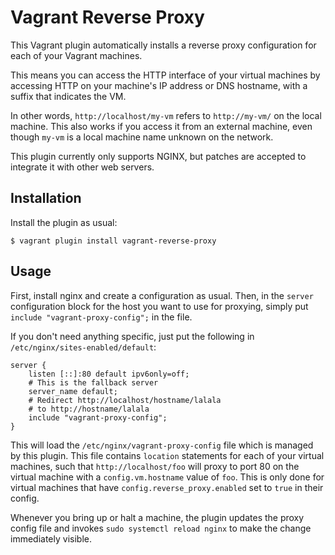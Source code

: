# Vagrant Reverse Proxy

This Vagrant plugin automatically installs a reverse proxy
configuration for each of your Vagrant machines.

This means you can access the HTTP interface of your virtual machines
by accessing HTTP on your machine's IP address or DNS hostname, with
a suffix that indicates the VM.

In other words, `http://localhost/my-vm` refers to `http://my-vm/` on
the local machine.  This also works if you access it from an external
machine, even though `my-vm` is a local machine name unknown on the
network.

This plugin currently only supports NGINX, but patches are accepted to
integrate it with other web servers.

## Installation

Install the plugin as usual:

    $ vagrant plugin install vagrant-reverse-proxy

## Usage

First, install nginx and create a configuration as usual.  Then, in
the `server` configuration block for the host you want to use for
proxying, simply put `include "vagrant-proxy-config";` in the file.

If you don't need anything specific, just put the following in
`/etc/nginx/sites-enabled/default`:

    server {
        listen [::]:80 default ipv6only=off;
        # This is the fallback server
        server_name default;
        # Redirect http://localhost/hostname/lalala
        # to http://hostname/lalala
        include "vagrant-proxy-config";
    }

This will load the `/etc/nginx/vagrant-proxy-config` file which is
managed by this plugin.  This file contains `location` statements for
each of your virtual machines, such that `http://localhost/foo` will
proxy to port 80 on the virtual machine with a `config.vm.hostname`
value of `foo`.  This is only done for virtual machines that have
`config.reverse_proxy.enabled` set to `true` in their config.

Whenever you bring up or halt a machine, the plugin updates the proxy
config file and invokes `sudo systemctl reload nginx` to make the
change immediately visible.
